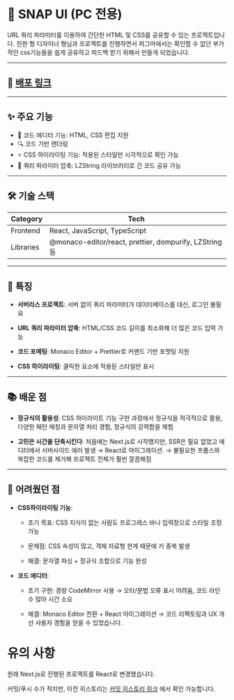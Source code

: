 # 📝 SNAP UI (PC 전용)

URL 쿼리 파라미터를 이용하여 간단한 HTML 및 CSS를 공유할 수 있는 프로젝트입니다.
친한 형 디자이너 형님과 프로젝트를 진행하면서 피그마에서는 확인할 수 없던 부가적인 css기능들을
쉽게 공유하고 피드백 받기 위해서 만들게 되었습니다.

---

## 🔗 [배포 링크](https://snap-ui-react.vercel.app/)

---

## ✨ 주요 기능

- 📖 코드 에디터 기능: HTML, CSS 편집 지원
- 🔍 코드 기반 렌더링
- ⭐ CSS 하이라이팅 기능: 적용된 스타일만 시각적으로 확인 가능
- 📱 쿼리 파라미터 압축: LZString 라이브러리로 긴 코드 공유 가능

---

## 🛠️ 기술 스택

| Category  | Tech                                                   |
| --------- | ------------------------------------------------------ |
| Frontend  | React, JavaScript, TypeScript                          |
| Libraries | @monaco-editor/react, prettier, dompurify, LZString 등 |

---

## 📝 특징

- **서버리스 프로젝트**: 서버 없이 쿼리 파라미터가 데이터베이스를 대신, 로그인 불필요

- **URL 쿼리 파라미터 압축**: HTML/CSS 코드 길이를 최소화해 더 많은 코드 입력 가능

- **코드 포메팅**: Monaco Editor + Prettier로 커맨드 기반 포맷팅 지원

- **CSS 하이라이팅**: 클릭한 요소에 적용된 스타일만 표시

---

## 📚 배운 점

- **정규식의 활용성**: CSS 하이라이트 기능 구현 과정에서 정규식을 적극적으로 활용, 다양한 패턴 매칭과 문자열 처리 경험, 정규식의 강력함을 체험

- **고민은 시간을 단축시킨다**: 처음에는 Next.js로 시작했지만, SSR은 필요 없었고 에디터에서 서버사이드 에러 발생 → React로 마이그레이션.
  → 불필요한 프롭스와 복잡한 코드를 제거해 프로젝트 전체가 훨씬 깔끔해짐

---

## 🧩 어려웠던 점

- **CSS하이라이팅 기능**:
    - 초기 목표: CSS 지식이 없는 사람도 프로그레스 바나 입력창으로 스타일 조정 가능

    - 문제점: CSS 속성이 많고, 객체 자료형 한계 때문에 키 중복 발생

    - 해결: 문자열 파싱 + 정규식 조합으로 기능 완성

- **코드 에디터**:
    - 초기 구현: 경량 CodeMirror 사용 → 오타/문법 오류 표시 어려움, 코드 라인 수 많아 시간 소요

    - 해결: Monaco Editor 전환 + React 마이그레이션 → 코드 리팩토링과 UX 개선 사용자 경험을 얻을 수 있었습니다.

# 유의 사항

원래 Next.js로 진행된 프로젝트를 React로 변경했습니다.

커밋/푸시 수가 적지만, 이전 히스토리는 [커밋 히스토리 링크](https://github.com/thdrudtp15/SnapUI/commits/main/)
에서 확인 가능합니다.
